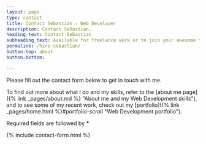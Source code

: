 ```yaml
---
layout: page
type: contact
title: Contact Sebastian - Web Developer
description: Contact Sebastian.
heading_text: Contact Sebastian
subheading_text: Available for freelance work or to join your awesome team
permalink: /hire-sebastian/
button-top: about
button-bottom:

---
```


Please fill out the contact form below to get in touch with me.

To find out more about what I do and my skills, refer to the [about me page]({% link _pages/about.md %} "About me and my Web Development skills"), and to see some of my recent work, check out my [portfolio]({% link _pages/home.html %}#portfolio-scroll "Web Development portfolio").

Required fields are followed by __*__
  
{% include contact-form.html %}
